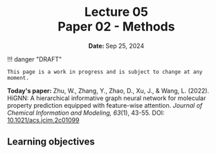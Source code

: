 <h1 align="center">
<b>Lecture 05</b><br>
Paper 02 - Methods
</h1>
<p align="center"><b>Date: </b>Sep 25, 2024</p>

!!! danger "DRAFT"

    This page is a work in progress and is subject to change at any moment.

**Today's paper:** Zhu, W., Zhang, Y., Zhao, D., Xu, J., & Wang, L. (2022). HiGNN: A hierarchical informative graph neural network for molecular property prediction equipped with feature-wise attention. *Journal of Chemical Information and Modeling, 63*(1), 43-55. DOI: [10.1021/acs.jcim.2c01099](https://doi.org/10.1021/acs.jcim.2c01099)

## Learning objectives
